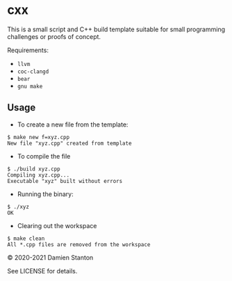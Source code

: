 # cxx

This is a small script and C++ build template suitable for small programming
challenges or proofs of concept.

Requirements:
- `llvm`
- `coc-clangd`
- `bear`
- `gnu make`

## Usage

- To create a new file from the template:

```console
$ make new f=xyz.cpp
New file "xyz.cpp" created from template
```

- To compile the file

```console
$ ./build xyz.cpp
Compiling xyz.cpp...
Executable "xyz" built without errors
```

- Running the binary:

```console
$ ./xyz
OK
```

- Clearing out the workspace

```console
$ make clean
All *.cpp files are removed from the workspace
```

© 2020-2021 Damien Stanton

See LICENSE for details.
